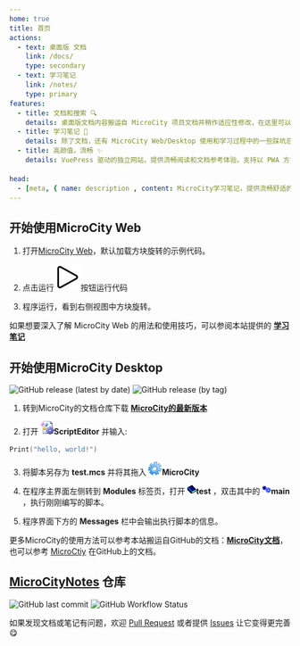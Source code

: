 ```yaml
---
home: true
title: 首页
actions:
  - text: 桌面版 文档
    link: /docs/
    type: secondary
  - text: 学习笔记
    link: /notes/
    type: primary
features:
  - title: 文档和搜索 🔍
    details: 桌面版文档内容搬运自 MicroCity 项目文档并稍作适应性修改，在这里可以使用网站提供的搜索功能快速查找并跳转至内容
  - title: 学习笔记 📔
    details: 除了文档，还有 MicroCity Web/Desktop 使用和学习过程中的一些踩坑总结和记录，帮助你尽可能多地避开天坑
  - title: 高颜值，流畅 ✨
    details: VuePress 驱动的独立网站，提供流畅阅读和文档参考体验。支持以 PWA 方式安装为应用，随时查阅，不受网络限制

head:
  - [meta, { name: description , content: MicroCity学习笔记，提供流畅舒适的文档搜索和学习体验。可以使用网站提供的搜索功能快速查找并跳转至内容。除了文档，还有MicroCity使用和学习过程中的一些踩坑总结和记录，帮助你尽可能多地避坑。 }]
---
```


## 开始使用MicroCity Web

1. 打开[MicroCity Web](https://microcity.gitee.io/)，默认加载方块旋转的示例代码。

2. 点击运行![Play](./notes/images/play.svg)按钮运行代码
 
3. 程序运行，看到右侧视图中方块旋转。

如果想要深入了解 MicroCity Web 的用法和使用技巧，可以参阅本站提供的 [**学习笔记**](./notes/)

## 开始使用MicroCity Desktop
![GitHub release (latest by date)](https://img.shields.io/github/v/release/microcity/Desktop) ![GitHub release (by tag)](https://img.shields.io/github/downloads/microcity/Desktop/latest/total)

1. 转到MicroCity的文档仓库下载 [**MicroCity的最新版本**](https://github.com/microcity/Desktop/releases/latest)

2. 打开 ![icon](./docs/imgs/icon_script_editor.png)**ScriptEditor** 并输入:  
```lua
Print("hello, world!")
```

3. 将脚本另存为 **test.mcs** 并将其拖入 ![icon](./docs/imgs/icon_microcity.png)**MicroCity**

4. 在程序主界面左侧转到 **Modules** 标签页，打开 ![icon](./docs/imgs/icon_module_file.png)**test** ，双击其中的 ![icon](./docs/imgs/icon_module.png)**main** ，执行刚刚编写的脚本。 

5. 程序界面下方的 **Messages** 栏中会输出执行脚本的信息。  

更多MicroCity的使用方法可以参考本站搬运自GitHub的文档：[**MicroCity文档**](./docs/)，也可以参考 [MicroCtiy](https://microcity.github.io/) 在GitHub上的文档。

## [MicroCityNotes](https://github.com/huuhghhgyg/MicroCityNotes) 仓库

![GitHub last commit](https://img.shields.io/github/last-commit/huuhghhgyg/MicroCityNotes) ![GitHub Workflow Status](https://img.shields.io/github/actions/workflow/status/huuhghhgyg/MicroCityNotes/DeployPage.yml?branch=main)

<A2hs/>

如果发现文档或笔记有问题，欢迎 [Pull Request](https://github.com/huuhghhgyg/MicroCityNotes/pulls) 或者提供 [Issues](https://github.com/huuhghhgyg/MicroCityNotes/issues) 让它变得更完善😋
